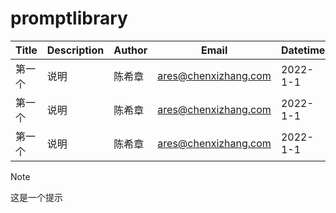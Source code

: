 # promptlibrary

<!-- https://shields.io/badges/static-badge  -->

<!-- https://img.shields.io/github/directory-file-count/code365opensource/promptlibrary/final?label=templates -->

| Title | Description | Author | Email | Datetime | Link |
|-------|-------------|--------|-------|----------|------|
| 第一个      | 说明             |陈希章        | ares@chenxizhang.com      |2022-1-1          |test      |
| 第一个      | 说明             |陈希章        | ares@chenxizhang.com      |2022-1-1          |test      |
| 第一个      | 说明             |陈希章        | ares@chenxizhang.com      |2022-1-1          |test      |

> [!NOTE]
> 这是一个提示